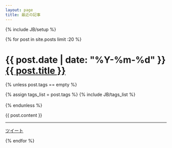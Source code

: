 ```yaml
---
layout: page
title: 最近の記事
---
```

{% include JB/setup %}

{% for post in site.posts limit :20 %}


<h1>{{ post.date | date: "%Y-%m-%d"  }} <a href="{{ BASE_PATH }}{{ post.url }}">{{ post.title }}</a></h1>

{% unless post.tags == empty %}
<div class="pull-right">
{% assign tags_list = post.tags %}
{% include JB/tags_list %}
</div>
<br>
{% endunless %}  

{{ post.content }}

<hr>

<div class="fb-like" data-href="http://tsucchi.github.com/{{ post.url }}" data-send="true" data-width="450" data-show-faces="true"></div>

<a href="https://twitter.com/share" class="twitter-share-button" data-url="http://tsucchi.github.com{{ post.url }}" data-via="tsucchi" data-lang="ja">ツイート</a>
<script>!function(d,s,id){var js,fjs=d.getElementsByTagName(s)[0];if(!d.getElementById(id)){js=d.createElement(s);js.id=id;js.src="//platform.twitter.com/widgets.js";fjs.parentNode.insertBefore(js,fjs);}}(document,"script","twitter-wjs");</script>

{% endfor %}

